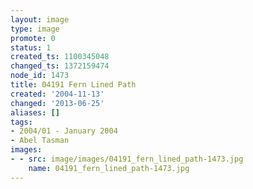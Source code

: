 ```yaml
---
layout: image
type: image
promote: 0
status: 1
created_ts: 1100345048
changed_ts: 1372159474
node_id: 1473
title: 04191 Fern Lined Path
created: '2004-11-13'
changed: '2013-06-25'
aliases: []
tags:
- 2004/01 - January 2004
- Abel Tasman
images:
- - src: image/images/04191_fern_lined_path-1473.jpg
    name: 04191_fern_lined_path-1473.jpg
---
```


